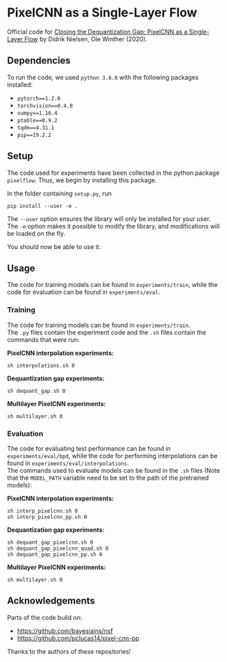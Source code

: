 # PixelCNN as a Single-Layer Flow

Official code for [Closing the Dequantization Gap: PixelCNN as a Single-Layer Flow](https://arxiv.org/abs/2002.02547) by Didrik Nielsen, Ole Winther (2020).

## Dependencies

To run the code, we used `python 3.6.8` with the following packages installed:

- `pytorch==1.2.0`
- `torchvision==0.4.0`
- `numpy==1.16.4`
- `ptable==0.9.2`
- `tqdm==4.31.1`
- `pip==19.2.2`


## Setup

The code used for experiments have been collected in the python package  `pixelflow`. Thus, we begin by installing this package.

In the folder containing `setup.py`, run
```
pip install --user -e .
```
The `--user` option ensures the library will only be installed for your user.  
The `-e` option makes it possible to modify the library, and modifications will be loaded on the fly.

You should now be able to use it.

## Usage

The code for training models can be found in `experiments/train`, while the code for evaluation can be found in `experiments/eval`.

### Training

The code for training models can be found in `experiments/train`.  
The `.py` files contain the experiment code and the `.sh` files contain the commands that were run:

**PixelCNN interpolation experiments:**
```
sh interpolations.sh 0
```
**Dequantization gap experiments:**
```
sh dequant_gap.sh 0
```
**Multilayer PixelCNN experiments:**
```
sh multilayer.sh 0
```

### Evaluation

The code for evaluating test performance can be found in `experiments/eval/bpd`, while the code for performing interpolations can be found in `experiments/eval/interpolations`.  
The commands used to evaluate models can be found in the `.sh` files (Note that the `MODEL_PATH` variable need to be set to the path of the pretrained models):

**PixelCNN interpolation experiments:**
```
sh interp_pixelcnn.sh 0
sh interp_pixelcnn_pp.sh 0
```

**Dequantization gap experiments:**
```
sh dequant_gap_pixelcnn.sh 0
sh dequant_gap_pixelcnn_quad.sh 0
sh dequant_gap_pixelcnn_pp.sh 0
```

**Multilayer PixelCNN experiments:**
```
sh multilayer.sh 0
```

## Acknowledgements

Parts of the code build on:
- https://github.com/bayesiains/nsf  
- https://github.com/pclucas14/pixel-cnn-pp  

Thanks to the authors of these repositories!
